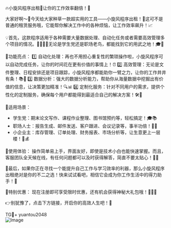 🔥小旋风程序出租💨让你的工作效率翻倍！🚀

大家好啊～👋今天给大家种草一款超实用的工具——小旋风程序出租！🌈这可不是普通的租赁服务哦，它能帮你解决工作中的各种烦恼，让工作效率飙升！📈

💡首先，这款程序适用于各种需要大量数据处理、自动化任务或者需要高效管理多个项目的情况。👨‍💻👩‍💻无论是学生党还是职场老鸟，都能找到它的用武之地！🎓💼

🌟功能亮点：
1️⃣ 自动化处理：再也不用担心重复性的繁琐操作啦，小旋风程序可以自动完成任务，让你的时间花在更有价值的事情上！⏰
2️⃣ 高效管理：无论是文件整理、日程安排还是项目跟踪，小旋风程序都能助你一臂之力，让你的工作井井有条！📚📅
3️⃣ 数据分析：强大的数据分析能力，帮助你从海量数据中挖掘出有价值的信息，让决策更加精准！🔍📊
4️⃣ 定制化服务：针对不同用户的需求，提供个性化的定制服务，确保每个用户都能得到最适合自己的解决方案！🛠️🔧

🎯适用场景：
- 学生党：期末论文写作、课程作业整理、图书馆预约等，轻松搞定！🎓📚
- 职场人士：报告生成、邮件发送、客户跟进、会议记录等，事半功倍！💼📝
- 小企业主：库存管理、订单处理、财务报表、市场分析等，让生意更上一层楼！🛒💰

🎉使用体验：
操作简单易上手，界面友好，即使是技术小白也能快速掌握。而且，客服团队全天候在线，有任何问题都可以及时获得解答，简直不要太贴心！💬📢

🌈最后，如果你正在寻找一个能提升自己工作与学习效率的利器，那么小旋风程序出租绝对是你的不二之选！快来试试看吧，相信它会成为你工作生活中的得力助手！💪

🎁特别优惠：
现在注册即可享受限时优惠，还有机会获得神秘大礼包哦！🎁🎁🎁

👉别犹豫了，点击下方链接，开启你的高效人生吧！🔗

TG💪+ yuantou2048  
![Image](https://github.com/user-attachments/assets/42a5a4a5-fea9-4a1d-8aa0-73e57e430cca)